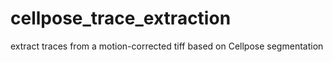 # cellpose_trace_extraction
extract traces from a motion-corrected tiff based on Cellpose segmentation
